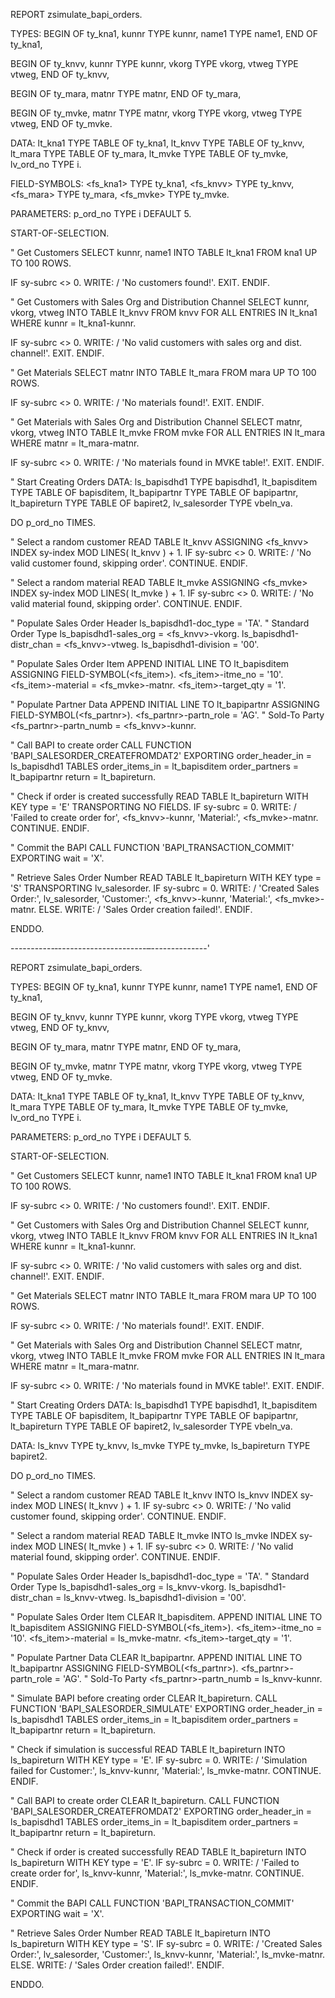 REPORT zsimulate_bapi_orders.

TYPES: 
  BEGIN OF ty_kna1,
    kunnr TYPE kunnr,
    name1 TYPE name1,
  END OF ty_kna1,

  BEGIN OF ty_knvv,
    kunnr TYPE kunnr,
    vkorg TYPE vkorg,
    vtweg TYPE vtweg,
  END OF ty_knvv,

  BEGIN OF ty_mara,
    matnr TYPE matnr,
  END OF ty_mara,

  BEGIN OF ty_mvke,
    matnr TYPE matnr,
    vkorg TYPE vkorg,
    vtweg TYPE vtweg,
  END OF ty_mvke.

DATA: 
  lt_kna1 TYPE TABLE OF ty_kna1,
  lt_knvv TYPE TABLE OF ty_knvv,
  lt_mara TYPE TABLE OF ty_mara,
  lt_mvke TYPE TABLE OF ty_mvke,
  lv_ord_no TYPE i.

FIELD-SYMBOLS: 
  <fs_kna1> TYPE ty_kna1,
  <fs_knvv> TYPE ty_knvv,
  <fs_mara> TYPE ty_mara,
  <fs_mvke> TYPE ty_mvke.

PARAMETERS: 
  p_ord_no TYPE i DEFAULT 5.

START-OF-SELECTION.

" Get Customers
SELECT kunnr, name1 
  INTO TABLE lt_kna1 
  FROM kna1 
  UP TO 100 ROWS.

IF sy-subrc <> 0.
  WRITE: / 'No customers found!'.
  EXIT.
ENDIF.

" Get Customers with Sales Org and Distribution Channel
SELECT kunnr, vkorg, vtweg 
  INTO TABLE lt_knvv 
  FROM knvv
  FOR ALL ENTRIES IN lt_kna1
  WHERE kunnr = lt_kna1-kunnr.

IF sy-subrc <> 0.
  WRITE: / 'No valid customers with sales org and dist. channel!'.
  EXIT.
ENDIF.

" Get Materials
SELECT matnr 
  INTO TABLE lt_mara 
  FROM mara 
  UP TO 100 ROWS.

IF sy-subrc <> 0.
  WRITE: / 'No materials found!'.
  EXIT.
ENDIF.

" Get Materials with Sales Org and Distribution Channel
SELECT matnr, vkorg, vtweg 
  INTO TABLE lt_mvke 
  FROM mvke
  FOR ALL ENTRIES IN lt_mara
  WHERE matnr = lt_mara-matnr.

IF sy-subrc <> 0.
  WRITE: / 'No materials found in MVKE table!'.
  EXIT.
ENDIF.

" Start Creating Orders
DATA: ls_bapisdhd1 TYPE bapisdhd1,
      lt_bapisditem TYPE TABLE OF bapisditem,
      lt_bapipartnr TYPE TABLE OF bapipartnr,
      lt_bapireturn TYPE TABLE OF bapiret2,
      lv_salesorder TYPE vbeln_va.

DO p_ord_no TIMES.

  " Select a random customer
  READ TABLE lt_knvv ASSIGNING <fs_knvv> INDEX sy-index MOD LINES( lt_knvv ) + 1.
  IF sy-subrc <> 0.
    WRITE: / 'No valid customer found, skipping order'.
    CONTINUE.
  ENDIF.

  " Select a random material
  READ TABLE lt_mvke ASSIGNING <fs_mvke> INDEX sy-index MOD LINES( lt_mvke ) + 1.
  IF sy-subrc <> 0.
    WRITE: / 'No valid material found, skipping order'.
    CONTINUE.
  ENDIF.

  " Populate Sales Order Header
  ls_bapisdhd1-doc_type = 'TA'. " Standard Order Type
  ls_bapisdhd1-sales_org = <fs_knvv>-vkorg.
  ls_bapisdhd1-distr_chan = <fs_knvv>-vtweg.
  ls_bapisdhd1-division = '00'.

  " Populate Sales Order Item
  APPEND INITIAL LINE TO lt_bapisditem ASSIGNING FIELD-SYMBOL(<fs_item>).
  <fs_item>-itme_no = '10'.
  <fs_item>-material = <fs_mvke>-matnr.
  <fs_item>-target_qty = '1'.

  " Populate Partner Data
  APPEND INITIAL LINE TO lt_bapipartnr ASSIGNING FIELD-SYMBOL(<fs_partnr>).
  <fs_partnr>-partn_role = 'AG'. " Sold-To Party
  <fs_partnr>-partn_numb = <fs_knvv>-kunnr.

  " Call BAPI to create order
  CALL FUNCTION 'BAPI_SALESORDER_CREATEFROMDAT2'
    EXPORTING
      order_header_in = ls_bapisdhd1
    TABLES
      order_items_in  = lt_bapisditem
      order_partners  = lt_bapipartnr
      return          = lt_bapireturn.

  " Check if order is created successfully
  READ TABLE lt_bapireturn WITH KEY type = 'E' TRANSPORTING NO FIELDS.
  IF sy-subrc = 0.
    WRITE: / 'Failed to create order for', <fs_knvv>-kunnr, 'Material:', <fs_mvke>-matnr.
    CONTINUE.
  ENDIF.

  " Commit the BAPI
  CALL FUNCTION 'BAPI_TRANSACTION_COMMIT'
    EXPORTING
      wait = 'X'.

  " Retrieve Sales Order Number
  READ TABLE lt_bapireturn WITH KEY type = 'S' TRANSPORTING lv_salesorder.
  IF sy-subrc = 0.
    WRITE: / 'Created Sales Order:', lv_salesorder, 'Customer:', <fs_knvv>-kunnr, 'Material:', <fs_mvke>-matnr.
  ELSE.
    WRITE: / 'Sales Order creation failed!'.
  ENDIF.

ENDDO.


-----------‐----------------------–--------------'

REPORT zsimulate_bapi_orders.

TYPES: 
  BEGIN OF ty_kna1,
    kunnr TYPE kunnr,
    name1 TYPE name1,
  END OF ty_kna1,

  BEGIN OF ty_knvv,
    kunnr TYPE kunnr,
    vkorg TYPE vkorg,
    vtweg TYPE vtweg,
  END OF ty_knvv,

  BEGIN OF ty_mara,
    matnr TYPE matnr,
  END OF ty_mara,

  BEGIN OF ty_mvke,
    matnr TYPE matnr,
    vkorg TYPE vkorg,
    vtweg TYPE vtweg,
  END OF ty_mvke.

DATA: 
  lt_kna1 TYPE TABLE OF ty_kna1,
  lt_knvv TYPE TABLE OF ty_knvv,
  lt_mara TYPE TABLE OF ty_mara,
  lt_mvke TYPE TABLE OF ty_mvke,
  lv_ord_no TYPE i.

PARAMETERS: 
  p_ord_no TYPE i DEFAULT 5.

START-OF-SELECTION.

" Get Customers
SELECT kunnr, name1 
  INTO TABLE lt_kna1 
  FROM kna1 
  UP TO 100 ROWS.

IF sy-subrc <> 0.
  WRITE: / 'No customers found!'.
  EXIT.
ENDIF.

" Get Customers with Sales Org and Distribution Channel
SELECT kunnr, vkorg, vtweg 
  INTO TABLE lt_knvv 
  FROM knvv
  FOR ALL ENTRIES IN lt_kna1
  WHERE kunnr = lt_kna1-kunnr.

IF sy-subrc <> 0.
  WRITE: / 'No valid customers with sales org and dist. channel!'.
  EXIT.
ENDIF.

" Get Materials
SELECT matnr 
  INTO TABLE lt_mara 
  FROM mara 
  UP TO 100 ROWS.

IF sy-subrc <> 0.
  WRITE: / 'No materials found!'.
  EXIT.
ENDIF.

" Get Materials with Sales Org and Distribution Channel
SELECT matnr, vkorg, vtweg 
  INTO TABLE lt_mvke 
  FROM mvke
  FOR ALL ENTRIES IN lt_mara
  WHERE matnr = lt_mara-matnr.

IF sy-subrc <> 0.
  WRITE: / 'No materials found in MVKE table!'.
  EXIT.
ENDIF.

" Start Creating Orders
DATA: ls_bapisdhd1 TYPE bapisdhd1,
      lt_bapisditem TYPE TABLE OF bapisditem,
      lt_bapipartnr TYPE TABLE OF bapipartnr,
      lt_bapireturn TYPE TABLE OF bapiret2,
      lv_salesorder TYPE vbeln_va.

DATA: ls_knvv TYPE ty_knvv,
      ls_mvke TYPE ty_mvke,
      ls_bapireturn TYPE bapiret2.

DO p_ord_no TIMES.

  " Select a random customer
  READ TABLE lt_knvv INTO ls_knvv INDEX sy-index MOD LINES( lt_knvv ) + 1.
  IF sy-subrc <> 0.
    WRITE: / 'No valid customer found, skipping order'.
    CONTINUE.
  ENDIF.

  " Select a random material
  READ TABLE lt_mvke INTO ls_mvke INDEX sy-index MOD LINES( lt_mvke ) + 1.
  IF sy-subrc <> 0.
    WRITE: / 'No valid material found, skipping order'.
    CONTINUE.
  ENDIF.

  " Populate Sales Order Header
  ls_bapisdhd1-doc_type = 'TA'. " Standard Order Type
  ls_bapisdhd1-sales_org = ls_knvv-vkorg.
  ls_bapisdhd1-distr_chan = ls_knvv-vtweg.
  ls_bapisdhd1-division = '00'.

  " Populate Sales Order Item
  CLEAR lt_bapisditem.
  APPEND INITIAL LINE TO lt_bapisditem ASSIGNING FIELD-SYMBOL(<fs_item>).
  <fs_item>-itme_no = '10'.
  <fs_item>-material = ls_mvke-matnr.
  <fs_item>-target_qty = '1'.

  " Populate Partner Data
  CLEAR lt_bapipartnr.
  APPEND INITIAL LINE TO lt_bapipartnr ASSIGNING FIELD-SYMBOL(<fs_partnr>).
  <fs_partnr>-partn_role = 'AG'. " Sold-To Party
  <fs_partnr>-partn_numb = ls_knvv-kunnr.

  " Simulate BAPI before creating order
  CLEAR lt_bapireturn.
  CALL FUNCTION 'BAPI_SALESORDER_SIMULATE'
    EXPORTING
      order_header_in = ls_bapisdhd1
    TABLES
      order_items_in  = lt_bapisditem
      order_partners  = lt_bapipartnr
      return          = lt_bapireturn.

  " Check if simulation is successful
  READ TABLE lt_bapireturn INTO ls_bapireturn WITH KEY type = 'E'.
  IF sy-subrc = 0.
    WRITE: / 'Simulation failed for Customer:', ls_knvv-kunnr, 'Material:', ls_mvke-matnr.
    CONTINUE.
  ENDIF.

  " Call BAPI to create order
  CLEAR lt_bapireturn.
  CALL FUNCTION 'BAPI_SALESORDER_CREATEFROMDAT2'
    EXPORTING
      order_header_in = ls_bapisdhd1
    TABLES
      order_items_in  = lt_bapisditem
      order_partners  = lt_bapipartnr
      return          = lt_bapireturn.

  " Check if order is created successfully
  READ TABLE lt_bapireturn INTO ls_bapireturn WITH KEY type = 'E'.
  IF sy-subrc = 0.
    WRITE: / 'Failed to create order for', ls_knvv-kunnr, 'Material:', ls_mvke-matnr.
    CONTINUE.
  ENDIF.

  " Commit the BAPI
  CALL FUNCTION 'BAPI_TRANSACTION_COMMIT'
    EXPORTING
      wait = 'X'.

  " Retrieve Sales Order Number
  READ TABLE lt_bapireturn INTO ls_bapireturn WITH KEY type = 'S'.
  IF sy-subrc = 0.
    WRITE: / 'Created Sales Order:', lv_salesorder, 'Customer:', ls_knvv-kunnr, 'Material:', ls_mvke-matnr.
  ELSE.
    WRITE: / 'Sales Order creation failed!'.
  ENDIF.

ENDDO.